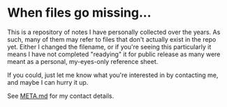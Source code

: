 # When files go missing...

This is a repository of notes I have personally collected over the years.  As such, many of them may refer to files
that don't actually exist in the repo yet.  Either I changed the filename, or if you're seeing this particularly it
means I have not completed "readying" it for public release as many were meant as a personal, my-eyes-only reference
sheet.

If you could, just let me know what you're interested in by contacting me, and maybe I can hurry it up.

See [META.md](META.md) for my contact details.